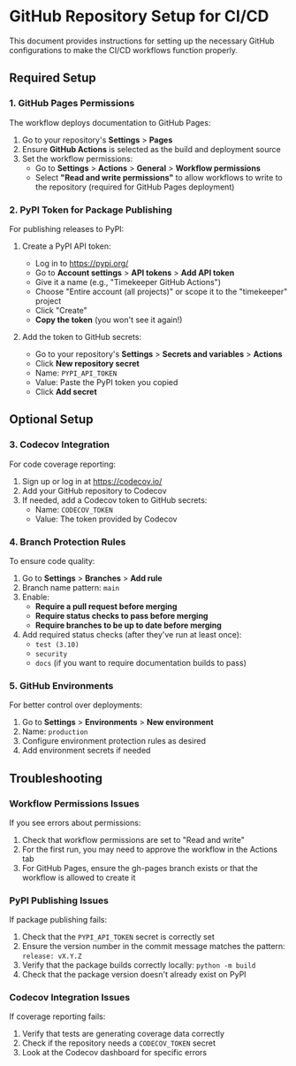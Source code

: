 # GitHub Repository Setup for CI/CD

This document provides instructions for setting up the necessary GitHub configurations to make the CI/CD workflows function properly.

## Required Setup

### 1. GitHub Pages Permissions

The workflow deploys documentation to GitHub Pages:

1. Go to your repository's **Settings** > **Pages**
2. Ensure **GitHub Actions** is selected as the build and deployment source
3. Set the workflow permissions:
   - Go to **Settings** > **Actions** > **General** > **Workflow permissions**
   - Select **"Read and write permissions"** to allow workflows to write to the repository (required for GitHub Pages deployment)

### 2. PyPI Token for Package Publishing

For publishing releases to PyPI:

1. Create a PyPI API token:

   - Log in to https://pypi.org/
   - Go to **Account settings** > **API tokens** > **Add API token**
   - Give it a name (e.g., "Timekeeper GitHub Actions")
   - Choose "Entire account (all projects)" or scope it to the "timekeeper" project
   - Click "Create"
   - **Copy the token** (you won't see it again!)

2. Add the token to GitHub secrets:
   - Go to your repository's **Settings** > **Secrets and variables** > **Actions**
   - Click **New repository secret**
   - Name: `PYPI_API_TOKEN`
   - Value: Paste the PyPI token you copied
   - Click **Add secret**

## Optional Setup

### 3. Codecov Integration

For code coverage reporting:

1. Sign up or log in at https://codecov.io/
2. Add your GitHub repository to Codecov
3. If needed, add a Codecov token to GitHub secrets:
   - Name: `CODECOV_TOKEN`
   - Value: The token provided by Codecov

### 4. Branch Protection Rules

To ensure code quality:

1. Go to **Settings** > **Branches** > **Add rule**
2. Branch name pattern: `main`
3. Enable:
   - **Require a pull request before merging**
   - **Require status checks to pass before merging**
   - **Require branches to be up to date before merging**
4. Add required status checks (after they've run at least once):
   - `test (3.10)`
   - `security`
   - `docs` (if you want to require documentation builds to pass)

### 5. GitHub Environments

For better control over deployments:

1. Go to **Settings** > **Environments** > **New environment**
2. Name: `production`
3. Configure environment protection rules as desired
4. Add environment secrets if needed

## Troubleshooting

### Workflow Permissions Issues

If you see errors about permissions:

1. Check that workflow permissions are set to "Read and write"
2. For the first run, you may need to approve the workflow in the Actions tab
3. For GitHub Pages, ensure the gh-pages branch exists or that the workflow is allowed to create it

### PyPI Publishing Issues

If package publishing fails:

1. Check that the `PYPI_API_TOKEN` secret is correctly set
2. Ensure the version number in the commit message matches the pattern: `release: vX.Y.Z`
3. Verify that the package builds correctly locally: `python -m build`
4. Check that the package version doesn't already exist on PyPI

### Codecov Integration Issues

If coverage reporting fails:

1. Verify that tests are generating coverage data correctly
2. Check if the repository needs a `CODECOV_TOKEN` secret
3. Look at the Codecov dashboard for specific errors
